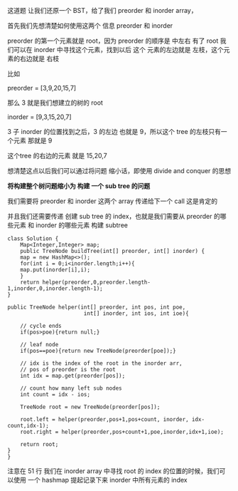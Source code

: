  这道题 让我们还原一个 BST，给了我们 preorder 和 inorder array，
 
首先我们先想清楚如何使用这两个 信息 preorder 和 inorder

preorder 的第一个元素就是 root，因为 preorder 的顺序是 中左右
有了 root 我们可以在 inorder 中寻找这个元素，找到以后 这个 元素的左边就是 左枝，这个元素的右边就是 右枝

比如

preorder = [3,9,20,15,7]

那么 3 就是我们想建立的树的 root

inorder = [9,3,15,20,7]

3 子 inorder 的位置找到之后，3 的左边 也就是 9，所以这个 tree 的左枝只有一个元素 那就是 9

这个tree 的右边的元素 就是 15,20,7


想清楚这点以后我们可以通过将问题 缩小话，即使用 divide and conquer 的思想

**将构建整个树问题缩小为 构建 一个 sub tree 的问题**

我们需要将 preorder 和 inorder 这两个 array 传递给下一个 call 这是肯定的

并且我们还需要传递 创建 sub tree 的 index，也就是我们需要从 preorder 的哪些元素 和 inorder 的哪些元素 构建 subtree


    class Solution {
        Map<Integer,Integer> map;
        public TreeNode buildTree(int[] preorder, int[] inorder) {
        map = new HashMap<>();
        for(int i = 0;i<inorder.length;i++){
        map.put(inorder[i],i);
        }
        return helper(preorder,0,preorder.length-1,inorder,0,inorder.length-1);
    }

    public TreeNode helper(int[] preorder, int pos, int poe, 
                            int[] inorder, int ios, int ioe){

        // cycle ends
        if(pos>poe){return null;}

        // leaf node
        if(pos==poe){return new TreeNode(preorder[poe]);}

        // idx is the index of the root in the inorder arr, 
        // pos of preorder is the root
        int idx = map.get(preorder[pos]);

        // count how many left sub nodes
        int count = idx - ios;

        TreeNode root = new TreeNode(preorder[pos]);

        root.left = helper(preorder,pos+1,pos+count, inorder, idx-count,idx-1);
        root.right = helper(preorder,pos+count+1,poe,inorder,idx+1,ioe);

        return root;
    }
    }


注意在 51 行 我们在 inorder array 中寻找 root 的 index 的位置的时候，我们可以使用 一个 hashmap 提起记录下来 inorder 中所有元素的 index 